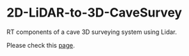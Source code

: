# 2D-LiDAR-to-3D-CaveSurvey
RT components of a cave 3D surveying system using Lidar.

Please check this [page](https://www.openrtm.org/openrtm/ja/node/7244).
